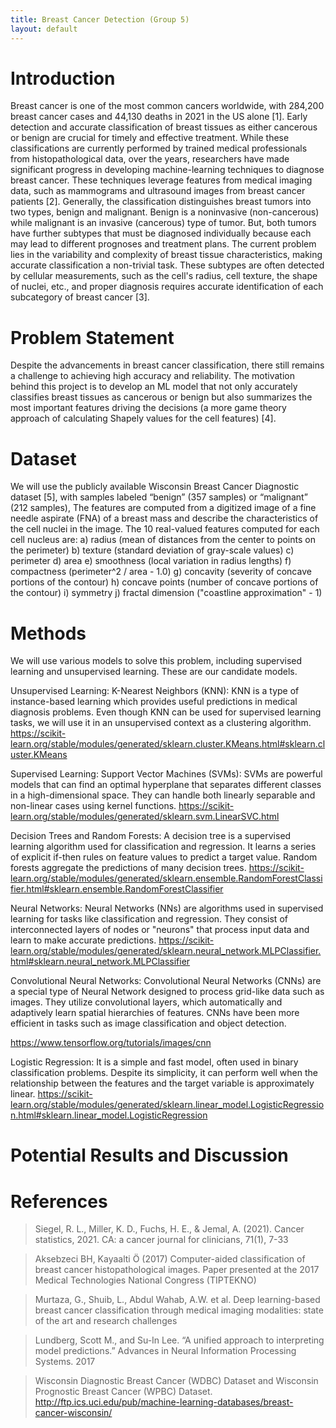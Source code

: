 ```yaml
---
title: Breast Cancer Detection (Group 5)
layout: default
---
```

# Introduction
Breast cancer is one of the most common cancers worldwide, with 284,200 breast cancer cases and 44,130 deaths in 2021 in the US alone [1]. Early detection and accurate classification of breast tissues as either cancerous or benign are crucial for timely and effective treatment. While these classifications are currently performed by trained medical professionals from histopathological data, over the years, researchers have made significant progress in developing machine-learning techniques to diagnose breast cancer. These techniques leverage features from medical imaging data, such as mammograms and ultrasound images from breast cancer patients [2].  Generally, the classification distinguishes breast tumors into two types, benign and malignant. Benign is a noninvasive (non-cancerous) while malignant is an invasive (cancerous) type of tumor. But, both tumors have further subtypes that must be diagnosed individually because each may lead to different prognoses and treatment plans. The current problem lies in the variability and complexity of breast tissue characteristics, making accurate classification a non-trivial task. These subtypes are often detected by cellular measurements, such as the cell's radius, cell texture, the shape of nuclei, etc., and proper diagnosis requires accurate identification of each subcategory of breast cancer [3].

# Problem Statement
Despite the advancements in breast cancer classification, there still remains a challenge to achieving high accuracy and reliability. The motivation behind this project is to develop an ML model that not only accurately classifies breast tissues as cancerous or benign but also summarizes the most important features driving the decisions (a more game theory approach of calculating Shapely values for the cell features) [4]. 

# Dataset

We will use the publicly available Wisconsin Breast Cancer Diagnostic dataset [5], with samples labeled “benign” (357 samples) or “malignant” (212 samples), The features are computed from a digitized image of a fine needle aspirate (FNA) of a breast mass and describe the characteristics of the cell nuclei in the image. The 10 real-valued features computed for each cell nucleus are:
a) radius (mean of distances from the center to points on the perimeter)
b) texture (standard deviation of gray-scale values)
c) perimeter
d) area
e) smoothness (local variation in radius lengths)
f) compactness (perimeter^2 / area - 1.0)
g) concavity (severity of concave portions of the contour)
h) concave points (number of concave portions of the contour)
i) symmetry
j) fractal dimension ("coastline approximation" - 1)


# Methods
We will use various models to solve this problem, including supervised learning and unsupervised learning. These are our candidate models.

Unsupervised Learning:
K-Nearest Neighbors (KNN): KNN is a type of instance-based learning which provides useful predictions in medical diagnosis problems. Even though KNN can be used for supervised learning tasks, we will use it in an unsupervised context as a clustering algorithm.
https://scikit-learn.org/stable/modules/generated/sklearn.cluster.KMeans.html#sklearn.cluster.KMeans

Supervised Learning:
Support Vector Machines (SVMs): SVMs are powerful models that can find an optimal hyperplane that separates different classes in a high-dimensional space. They can handle both linearly separable and non-linear cases using kernel functions.
https://scikit-learn.org/stable/modules/generated/sklearn.svm.LinearSVC.html

Decision Trees and Random Forests:
A decision tree is a supervised learning algorithm used for classification and regression. It learns a series of explicit if-then rules on feature values to predict a target value. Random forests aggregate the predictions of many decision trees.
https://scikit-learn.org/stable/modules/generated/sklearn.ensemble.RandomForestClassifier.html#sklearn.ensemble.RandomForestClassifier

Neural Networks: 
Neural Networks (NNs) are algorithms used in supervised learning for tasks like classification and regression. They consist of interconnected layers of nodes or "neurons" that process input data and learn to make accurate predictions.
https://scikit-learn.org/stable/modules/generated/sklearn.neural_network.MLPClassifier.html#sklearn.neural_network.MLPClassifier

Convolutional Neural Networks:
Convolutional Neural Networks (CNNs) are a special type of Neural Network designed to process grid-like data such as images. They utilize convolutional layers, which automatically and adaptively learn spatial hierarchies of features. CNNs have been more efficient in tasks such as image classification and object detection.

https://www.tensorflow.org/tutorials/images/cnn

Logistic Regression:
It is a simple and fast model, often used in binary classification problems. Despite its simplicity, it can perform well when the relationship between the features and the target variable is approximately linear.
https://scikit-learn.org/stable/modules/generated/sklearn.linear_model.LogisticRegression.html#sklearn.linear_model.LogisticRegression


# Potential Results and Discussion

# References

> Siegel, R. L., Miller, K. D., Fuchs, H. E., & Jemal, A. (2021). Cancer statistics, 2021. CA: a cancer journal for clinicians, 71(1), 7-33

> Aksebzeci BH, Kayaalti Ö (2017) Computer-aided classification of breast cancer histopathological images. Paper presented at the 2017 Medical Technologies National Congress (TIPTEKNO)

> Murtaza, G., Shuib, L., Abdul Wahab, A.W. et al. Deep learning-based breast cancer classification through medical imaging modalities: state of the art and research challenges

> Lundberg, Scott M., and Su-In Lee. “A unified approach to interpreting model predictions.” Advances in Neural Information Processing Systems. 2017

> Wisconsin Diagnostic Breast Cancer (WDBC) Dataset and Wisconsin Prognostic Breast Cancer (WPBC) Dataset.
http://ftp.ics.uci.edu/pub/machine-learning-databases/breast-cancer-wisconsin/
